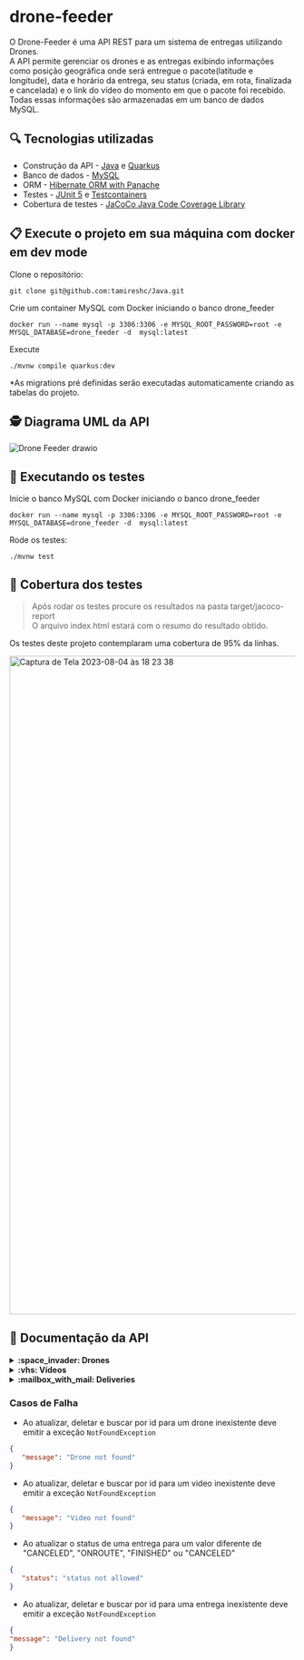 # drone-feeder
O Drone-Feeder é uma API REST para um sistema de entregas utilizando Drones.<br>
A API permite gerenciar os drones e as entregas exibindo informações como posição geográfica onde será entregue o pacote(latitude e longitude), data e horário da entrega, seu status (criada, em rota, finalizada e cancelada) e o link do vídeo do momento em que o pacote foi recebido. <br>
Todas essas informações são armazenadas em um banco de dados MySQL.<br>

## :mag: Tecnologias utilizadas
- Construção da API - [Java](https://www.oracle.com/br/java/technologies/javase/jdk11-archive-downloads.html) e [Quarkus](https://quarkus.io/)<br>
- Banco de dados - [MySQL](https://www.mysql.com/) <br>
-  ORM - [Hibernate ORM with Panache](https://quarkus.io/guides/hibernate-orm-panache) <br>
- Testes - [JUnit 5](https://junit.org/junit5/) e [Testcontainers](https://java.testcontainers.org/) <br>
- Cobertura de testes - [JaCoCo Java Code Coverage Library](https://www.eclemma.org/jacoco/)

 ## 📋 Execute o projeto em sua máquina com docker em dev mode

Clone o repositório:

```
git clone git@github.com:tamireshc/Java.git
```

Crie um container MySQL com Docker iniciando o banco drone_feeder
```
docker run --name mysql -p 3306:3306 -e MYSQL_ROOT_PASSWORD=root -e MYSQL_DATABASE=drone_feeder -d  mysql:latest
```

Execute
```
./mvnw compile quarkus:dev
```
*As migrations pré definidas serão executadas automaticamente criando as tabelas do projeto. 

## 🕵 Diagrama UML da API <br>
![Drone Feeder drawio](https://github.com/tamireshc/drone-feeder/assets/65035109/2be56cf8-fc37-4176-ba03-1663e45d4d5b)

## 🧪 Executando os testes
Inicie o banco MySQL com Docker iniciando o banco drone_feeder

```
docker run --name mysql -p 3306:3306 -e MYSQL_ROOT_PASSWORD=root -e MYSQL_DATABASE=drone_feeder -d  mysql:latest
```
Rode os testes:
```
./mvnw test
```

## :dart: Cobertura dos testes
>Após rodar os testes procure os resultados na pasta target/jacoco-report <br>
>O arquivo index.html estará com o resumo do resultado obtido.<br>

Os testes deste projeto contemplaram uma cobertura de 95% da linhas.<br>

<img width="1161" alt="Captura de Tela 2023-08-04 às 18 23 38" src="https://github.com/tamireshc/drone-feeder/assets/65035109/5e8b1811-1c4e-4a65-b88c-0098cf706de2">

## 🔎 Documentação da API

<details>
<summary><strong>:space_invader: Drones  </strong></summary><br/>

- Cadastro de drone

```
  POST /drone
```
| Parâmetro   | Tipo       | Descrição                           |
| :---------- | :--------- | :---------------------------------- |
| `model` | `string` |   modelo do drone. |
| `brand` | `string` |   marca do drone. |

  Corpo da resposta: <br/>
  
  
  ```json
  {
	"brand": "DJI",
	"id": 1,
	"model": "Mavic 3 Pro"
  }
  ```
:white_check_mark: STATUS 201 Created

 - Atualizar drone

```
  PATCH /drone/:id
```
| Parâmetro   | Tipo       | Descrição                           |
| :---------- | :--------- | :---------------------------------- |
| `model` | `string` |   modelo do drone. |
| `brand` | `string` |   marca do drone. |

  Corpo da resposta: <br/>
  
  ```json
  {
	"brand": "DJI",
	"id": 1,
	"model": "Mavic 3 Pro"
  }
  ```
:white_check_mark: STATUS 200 OK

- Obter todos os drones

```
  GET /drone
```

  Corpo da resposta: <br/>
  
  ```json
[
	{
		"brand": "DJIx",
		"id": 1,
		"model": "Mavic 3 Pro"
	}
]
  ```
:white_check_mark: STATUS 200 OK

- Obter um drone por seu id

```
  GET /drone/:id
```

  Corpo da resposta: <br/>
  
  ```json
	{
		"brand": "DJIx",
		"id": 1,
		"model": "Mavic 3 Pro"
	}
  ```
:white_check_mark: STATUS 200 OK

- Deletar um drone por seu id

```
  DELETE /drone/:id
```

  Corpo da resposta: <br/>
  
  ```json
Drone Deleted
  ```
:white_check_mark: STATUS 200 OK
</details>


<details>
<summary><strong>:vhs: Vídeos  </strong></summary><br/>

- Cadastro de vídeo

```
  POST /video
```
| Parâmetro   | Tipo       | Descrição                           |
| :---------- | :--------- | :---------------------------------- |
| `link` | `string` |   link do vídeo. |

  Corpo da resposta: <br/>
  
  
  ```json
{
	"id": 1,
	"link": "http://video.com"
}
  ```
:white_check_mark: STATUS 201 Created

- Obter todos os vídeos

```
  GET /video
```

  Corpo da resposta: <br/>
  
  ```json
[
	{
		"id": 1,
		"link": "http://video.com"
	},
	{
		"id": 2,
		"link": "https://video.com"
	}
]
  ```
:white_check_mark: STATUS 200 OK

- Obter um vídeo por seu id

```
  GET /video/:id
```

  Corpo da resposta: <br/>
  
  ```json
{
	"id": 1,
	"link": "http://video.com"
}
  ```
:white_check_mark: STATUS 200 OK
</details>

<details>
<summary><strong>:mailbox_with_mail: Deliveries  </strong></summary><br/>

- Cadastro de  entrega

```
  POST /delivery
```
| Parâmetro   | Tipo       | Descrição                           |
| :---------- | :--------- | :---------------------------------- |
| `status` | `string` |   status da entrega - "CREATED". |
| `droneId` | `string` |  Drone que será utilizado na entrega. |
| `schedule_delivery` | `string` |   data agendada da entrega no formato - "dd/MM/yyyy-HH:mm". |
| `position` | `objeto` |   posição da entrega composto de latitude e longitude |

  Corpo da resposta: <br/>
  
  
  ```json
{
	"status": "CREATED",
	"droneId": 1,
	"schedule_delivery": "25/05/2023-16:34",
	"position": {
		"latitude": "40",
		"longitude": "50"
	}
}
  ```
:white_check_mark: STATUS 201 Created

 - Atualizar uma entrega

```
  PATCH /delivery/:id
```
** Qualquer um dos parametros pode ser atualizado de acordo com a necessidade

| Parâmetro   | Tipo       | Descrição                           |
| :---------- | :--------- | :---------------------------------- |
| `status` | `string` |   status da entrega - "CREATED". |
| `droneId` | `string` |  Drone que será utilizado na entrega. |
| `schedule_delivery` | `string` |   data agendada da entrega no formato - "dd/MM/yyyy-HH:mm". |
| `position` | `objeto` |   posição da entrega composto de latitude e longitude |


  Corpo da resposta: <br/>
  
  ```json
{
	"delivery_date": "2023-08-08T17:40:14.203344",
	"drone": {
		"brand": "DJI",
		"id": 1,
		"model": "Mavic 3 Pro"
	},
	"id": 1,
	"position": {
		"id": 1,
		"latitude": "40",
		"longitude": "50"
	},
	"schedule_delivery": "2023-05-25T16:34:00",
	"status": "FINISHED",
	"video": {
		"id": 2,
		"link": "https://video.com"
	}
}
  ```
:white_check_mark: STATUS 200 OK


 - Atualizar o status de uma entrega

```
  PATCH /delivery/status/:id
```
| Parâmetro   | Tipo       | Descrição                           |
| :---------- | :--------- | :---------------------------------- |
| `status` | `string` |   status da entrega . |


  Corpo da resposta: <br/>
  
  ```json
{
	"status": "CANCELED"
}
  ```
:white_check_mark: STATUS 200 OK

- Obter todos as entregas

```
  GET /delivery
```

  Corpo da resposta: <br/>
  
  ```json
[
	{
		"drone": {
			"brand": "DJI",
			"id": 1,
			"model": "Mavic 3 Pro"
		},
		"id": 1,
		"position": {
			"id": 1,
			"latitude": "40",
			"longitude": "50"
		},
		"schedule_delivery": "2023-05-25T16:34:00",
		"status": "CREATED"
	}
]
  ```
:white_check_mark: STATUS 200 OK


- Deletar um entrega por seu id

```
  DELETE /delivery/:id
```

:white_check_mark: STATUS 200 OK
</details>


### Casos de Falha
- Ao atualizar, deletar e buscar por id para um drone inexistente deve  emitir a exceção `NotFoundException`
 ```json
{
	"message": "Drone not found"
}
  ```
- Ao atualizar, deletar e buscar por id para um video inexistente deve emitir a exceção `NotFoundException`
 ```json
{
	"message": "Video not found"
}
  ```
- Ao atualizar o status de uma entrega para um valor diferente de "CANCELED", "ONROUTE", "FINISHED" ou "CANCELED"
 ```json
{
	"status": "status not allowed"
}
  ```
- Ao atualizar, deletar e buscar por id para uma entrega inexistente deve emitir a exceção `NotFoundException`
 ```json
{
"message": "Delivery not found"
}
  ```



